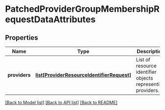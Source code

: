 # PatchedProviderGroupMembershipRequestDataAttributes

## Properties
Name | Type | Description | Notes
------------ | ------------- | ------------- | -------------
**providers** | [**list[ProviderResourceIdentifierRequest]**](ProviderResourceIdentifierRequest.md) | List of resource identifier objects representing providers. | 

[[Back to Model list]](../README.md#documentation-for-models) [[Back to API list]](../README.md#documentation-for-api-endpoints) [[Back to README]](../README.md)

